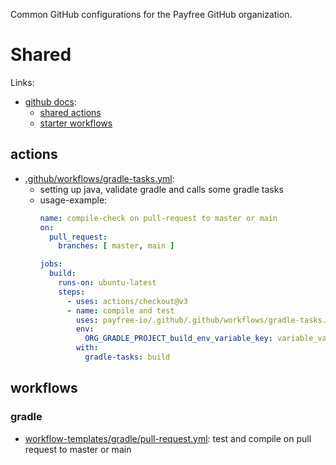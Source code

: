 Common GitHub configurations for the Payfree GitHub organization.

# Shared

Links: 

* [github docs](https://docs.github.com/en/actions/using-workflows/sharing-workflows-secrets-and-runners-with-your-organization):
  * [shared actions](https://docs.github.com/en/actions/using-workflows/reusing-workflows)
  * [starter workflows](https://docs.github.com/en/actions/using-workflows/creating-starter-workflows-for-your-organization)

## actions

* [.github/workflows/gradle-tasks.yml](.github/workflows/gradle-tasks.yml):
  * setting up java, validate gradle and calls some gradle tasks
  * usage-example:
    ```yml
    name: compile-check on pull-request to master or main
    on:
      pull_request:
        branches: [ master, main ]

    jobs:
      build:
        runs-on: ubuntu-latest
        steps:
          - uses: actions/checkout@v3
          - name: compile and test
            uses: payfree-io/.github/.github/workflows/gradle-tasks.yml@main
            env:
              ORG_GRADLE_PROJECT_build_env_variable_key: variable_value
            with:
              gradle-tasks: build
    ```

## workflows
### gradle
 * [workflow-templates/gradle/pull-request.yml](workflow-templates/gradle/pull-request.yml): test and compile on pull request to master or main
